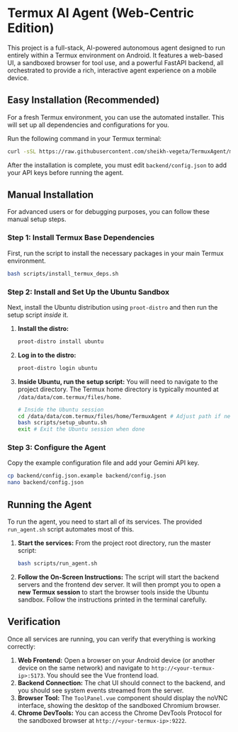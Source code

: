 # Termux AI Agent (Web-Centric Edition)

This project is a full-stack, AI-powered autonomous agent designed to run entirely within a Termux environment on Android. It features a web-based UI, a sandboxed browser for tool use, and a powerful FastAPI backend, all orchestrated to provide a rich, interactive agent experience on a mobile device.

## Easy Installation (Recommended)

For a fresh Termux environment, you can use the automated installer. This will set up all dependencies and configurations for you.

Run the following command in your Termux terminal:

```bash
curl -sSL https://raw.githubusercontent.com/sheikh-vegeta/TermuxAgent/main/install.sh | bash
```

After the installation is complete, you must edit `backend/config.json` to add your API keys before running the agent.

## Manual Installation

For advanced users or for debugging purposes, you can follow these manual setup steps.

### Step 1: Install Termux Base Dependencies

First, run the script to install the necessary packages in your main Termux environment.

```bash
bash scripts/install_termux_deps.sh
```

### Step 2: Install and Set Up the Ubuntu Sandbox

Next, install the Ubuntu distribution using `proot-distro` and then run the setup script *inside* it.

1.  **Install the distro:**
    ```bash
    proot-distro install ubuntu
    ```
2.  **Log in to the distro:**
    ```bash
    proot-distro login ubuntu
    ```
3.  **Inside Ubuntu, run the setup script:**
    You will need to navigate to the project directory. The Termux home directory is typically mounted at `/data/data/com.termux/files/home`.
    ```bash
    # Inside the Ubuntu session
    cd /data/data/com.termux/files/home/TermuxAgent # Adjust path if needed
    bash scripts/setup_ubuntu.sh
    exit # Exit the Ubuntu session when done
    ```

### Step 3: Configure the Agent

Copy the example configuration file and add your Gemini API key.

```bash
cp backend/config.json.example backend/config.json
nano backend/config.json
```

## Running the Agent

To run the agent, you need to start all of its services. The provided `run_agent.sh` script automates most of this.

1.  **Start the services:**
    From the project root directory, run the master script:
    ```bash
    bash scripts/run_agent.sh
    ```
2.  **Follow the On-Screen Instructions:**
    The script will start the backend servers and the frontend dev server. It will then prompt you to open a **new Termux session** to start the browser tools inside the Ubuntu sandbox. Follow the instructions printed in the terminal carefully.

## Verification

Once all services are running, you can verify that everything is working correctly:

1.  **Web Frontend:** Open a browser on your Android device (or another device on the same network) and navigate to `http://<your-termux-ip>:5173`. You should see the Vue frontend load.
2.  **Backend Connection:** The chat UI should connect to the backend, and you should see system events streamed from the server.
3.  **Browser Tool:** The `ToolPanel.vue` component should display the noVNC interface, showing the desktop of the sandboxed Chromium browser.
4.  **Chrome DevTools:** You can access the Chrome DevTools Protocol for the sandboxed browser at `http://<your-termux-ip>:9222`.

